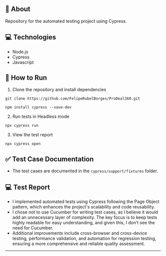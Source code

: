 ## 🤘 About

Repository for the automated testing project using Cypress.

## 💻 Technologies
- Node.js
- Cypress
- Javascript


## 🤖 How to Run

1. Clone the repository and install dependencies
```
git clone https://github.com/FelipeRubelBorges/ProDeal360.git
```
```
npm install cypress --save-dev
```

2. Run tests in Headless mode
```
npx cypress run
```

3. View the test report
```
npx cypress open
```

## ✅ Test Case Documentation
- The test cases are documented in the `cypress/support/fixtures` folder.

## 💻 Test Report
- I implemented automated tests using Cypress following the Page Object pattern, which enhances the project's scalability and code reusability.
- I chose not to use Cucumber for writing test cases, as I believe it would add an unnecessary layer of complexity. The key focus is to keep tests highly readable for easy understanding, and given this, I don’t see the need for Cucumber.
- Additional improvements include cross-browser and cross-device testing, performance validation, and automation for regression testing, ensuring a more comprehensive and reliable quality assessment.

<hr>
